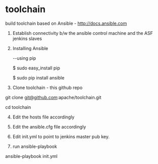 toolchain
=========

build toolchain based on Ansible - http://docs.ansible.com 

1) Establish connectivity b/w the ansible control machine and the ASF jenkins slaves

2) Installing Ansible 
   
   --using pip 
     
     $ sudo easy_install pip

     $ sudo pip install ansible



3) Clone toolchain - this github repo

git clone git@github.com:apache/toolchain.git

cd toolchain

4) Edit the hosts file accordingly
5) Edit the ansible.cfg file accordingly
6) Edit init.yml to point to jenkins master pub key.


4) run ansible-playbook 

ansible-playbook init.yml

